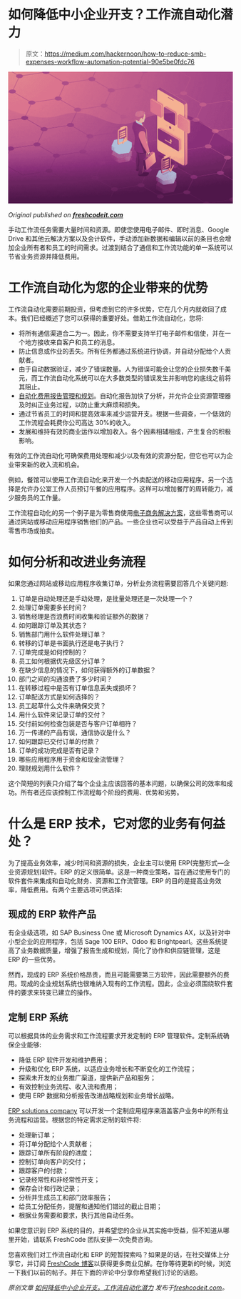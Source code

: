 # 如何降低中小企业开支？工作流自动化潜力

> 原文：<https://medium.com/hackernoon/how-to-reduce-smb-expenses-workflow-automation-potential-90e5be0fdc76>

![](img/d7bf039fee399dd7182108333ca59659.png)

*Original published on* [***freshcodeit.com***](https://freshcodeit.com/)

手动工作流任务需要大量时间和资源。即使您使用电子邮件、即时消息、Google Drive 和其他云解决方案以及会计软件，手动添加新数据和编辑以前的条目也会增加企业所有者和员工的时间需求。过渡到结合了通信和工作流功能的单一系统可以节省业务资源并降低费用。

# 工作流自动化为您的企业带来的优势

工作流自动化需要前期投资，但考虑到它的许多优势，它在几个月内就收回了成本。我们已经概述了您可以获得的重要好处。借助工作流自动化，您将:

*   将所有通信渠道合二为一。因此，你不需要支持半打电子邮件和信使，并在一个地方接收来自客户和员工的消息。
*   防止信息或作业的丢失。所有任务都通过系统进行协调，并自动分配给个人贡献者。
*   由于自动数据验证，减少了错误数量。人为错误可能会让您的企业损失数千美元，而工作流自动化系统可以在大多数类型的错误发生并影响您的底线之前将其阻止。
*   [自动化费用报告管理和规划](https://freshcodeit.com/services)。自动化报告加快了分析，并允许企业资源管理器及时纠正业务过程，以防止重大麻烦和损失。
*   通过节省员工的时间和提高效率来减少运营开支。根据一些调查，一个低效的工作流程会耗费你公司高达 30%的收入。
*   发展和维持有效的商业运作以增加收入。各个因素相辅相成，产生复合的积极影响。

有效的工作流自动化可确保费用处理和减少以及有效的资源分配，但它也可以为企业带来新的收入流和机会。

例如，餐馆可以使用工作流自动化来开发一个外卖配送的移动应用程序。另一个选择是允许办公室工作人员预订午餐的应用程序。这样可以增加餐厅的周转能力，减少服务员的工作量。

工作流程自动化的另一个例子是为零售商使用[电子商务解决方案](https://freshcodeit.com/portfolio)，这些零售商可以通过网站或移动应用程序销售他们的产品。一些企业也可以受益于产品自动上传到零售市场或拍卖。

# 如何分析和改进业务流程

如果您通过网站或移动应用程序收集订单，分析业务流程需要回答几个关键问题:

1.  订单是自动处理还是手动处理，是批量处理还是一次处理一个？
2.  处理订单需要多长时间？
3.  销售经理是否浪费时间收集和验证额外的数据？
4.  如何跟踪订单及其状态？
5.  销售部门用什么软件处理订单？
6.  转移的订单是书面执行还是电子执行？
7.  订单完成是如何控制的？
8.  员工如何根据优先级区分订单？
9.  在缺少信息的情况下，如何获得额外的订单数据？
10.  部门之间的沟通浪费了多少时间？
11.  在转移过程中是否有订单信息丢失或损坏？
12.  订单配送方式是如何选择的？
13.  员工起草什么文件来确保交货？
14.  用什么软件来记录订单的交付？
15.  交付前如何检查包装是否与客户订单相符？
16.  万一传递的产品有误，通信协议是什么？
17.  如何跟踪已交付订单的付款？
18.  订单的成功完成是否有记录？
19.  哪些应用程序用于资金和现金流管理？
20.  理财规划用什么软件？

这个简短的列表只介绍了每个企业主应该回答的基本问题，以确保公司的效率和成功。所有者还应该控制工作流程每个阶段的费用、优势和劣势。

# 什么是 ERP 技术，它对您的业务有何益处？

为了提高业务效率，减少时间和资源的损失，企业主可以使用 ERP(完整形式—企业资源规划)软件。ERP 的定义很简单。这是一种商业策略，旨在通过使用专门的软件套件来集成和自动化财务、资源和工作流管理。ERP 的目的是提高业务效率，降低费用。有两个主要选项可供选择:

## 现成的 ERP 软件产品

有企业级选项，如 SAP Business One 或 Microsoft Dynamics AX，以及针对中小型企业的应用程序，包括 Sage 100 ERP、Odoo 和 Brightpearl。这些系统提高了业务数据质量，增强了报告生成和规划，简化了协作和供应链管理，这是 ERP 的一些优势。

然而，现成的 ERP 系统价格昂贵，而且可能需要第三方软件，因此需要额外的费用。现成的企业规划系统也很难纳入现有的工作流程。因此，企业必须围绕软件套件的要求来转变已建立的操作。

## 定制 ERP 系统

可以根据具体的业务需求和工作流程要求开发定制的 ERP 管理软件。定制系统确保企业能够:

*   降低 ERP 软件开发和维护费用；
*   升级和优化 ERP 系统，以适应业务增长和不断变化的工作流程；
*   探索未开发的业务推广渠道，提供新产品和服务；
*   有效控制业务流程、收入流和费用；
*   使用 ERP 数据和分析报告改进战略规划和业务增长战略。

[ERP solutions company](https://freshcodeit.com/) 可以开发一个定制应用程序来涵盖客户业务中的所有业务流程和运营。根据您的特定需求定制的软件将:

*   处理新订单；
*   将订单分配给个人贡献者；
*   跟踪订单所有阶段的进度；
*   控制订单向客户的交付；
*   跟踪客户的付款；
*   记录经常性和非经常性开支；
*   保存会计和行政记录；
*   分析并生成员工和部门效率报告；
*   给员工分配任务，提醒和通知他们错过的截止日期；
*   根据业务需要和要求，执行其他自动任务。

如果您意识到 ERP 系统的目的，并希望您的企业从其实施中受益，但不知道从哪里开始，请联系 FreshCode 团队安排一次免费咨询。

您喜欢我们对工作流自动化和 ERP 的短暂探索吗？如果是的话，在社交媒体上分享它，并订阅 [FreshCode 博客](https://freshcodeit.com/blog)以获得更多商业见解。在你等待更新的时候，浏览一下我们以前的帖子。并在下面的评论中分享你希望我们讨论的话题。

*原创文章* [*如何降低中小企业开支。工作流自动化潜力*](https://freshcodeit.com/freshcode-post/how-to-reduce-smb-expenses-workflow-automation-potential) *发布于*[*freshcodeit.com*](https://freshcodeit.com/)*。*